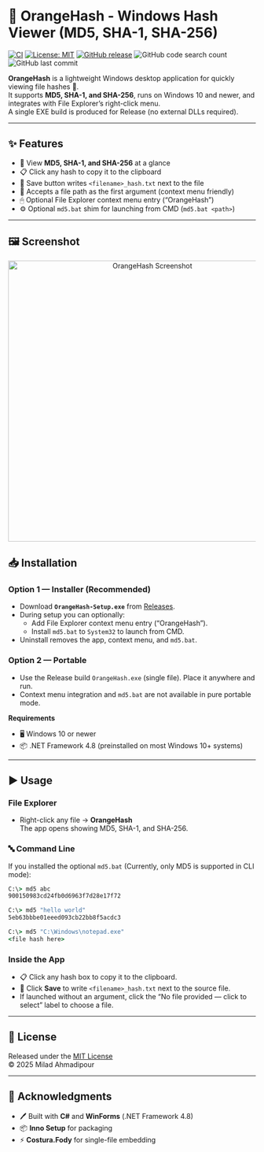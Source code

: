 # 🍊 OrangeHash - Windows Hash Viewer (MD5, SHA-1, SHA-256)

[![CI](https://github.com/xcodz/md5-bat/actions/workflows/ci.yml/badge.svg)](https://github.com/xcodz/md5-bat/actions)
[![License: MIT](https://img.shields.io/badge/License-MIT-blue.svg)](./LICENSE)
[![GitHub release](https://img.shields.io/github/v/release/xcodz/md5-bat.svg)](https://github.com/xcodz/md5-bat/releases)
<img alt="GitHub code search count" src="https://img.shields.io/github/search?query=OrangeHash">
<img alt="GitHub last commit" src="https://img.shields.io/github/last-commit/xcodz/OrangeHash">

**OrangeHash** is a lightweight Windows desktop application for quickly viewing file hashes 🎯.  
It supports **MD5, SHA-1, and SHA-256**, runs on Windows 10 and newer, and integrates with File Explorer’s right-click menu.  
A single EXE build is produced for Release (no external DLLs required).

---

## ✨ Features
- 🔑 View **MD5, SHA-1, and SHA-256** at a glance
- 📋 Click any hash to copy it to the clipboard
- 💾 Save button writes `<filename>_hash.txt` next to the file
- 📂 Accepts a file path as the first argument (context menu friendly)
- 🖱 Optional File Explorer context menu entry (“OrangeHash”)
- ⚙️ Optional `md5.bat` shim for launching from CMD (`md5.bat <path>`)

---

## 🖼 Screenshot

<p align="center">
  <img src="https://github.com/xcodz/md5-bat/blob/main/docs/screenshot.png" alt="OrangeHash Screenshot" width="571"/>
</p>


## 📥 Installation

### Option 1 — Installer (Recommended)
- Download **`OrangeHash-Setup.exe`** from [Releases](https://github.com/xcodz/md5-bat/releases).
- During setup you can optionally:
  - Add File Explorer context menu entry (“OrangeHash”).
  - Install `md5.bat` to `System32` to launch from CMD.
- Uninstall removes the app, context menu, and `md5.bat`.

### Option 2 — Portable
- Use the Release build `OrangeHash.exe` (single file). Place it anywhere and run.
- Context menu integration and `md5.bat` are not available in pure portable mode.

**Requirements**
- 🖥 Windows 10 or newer  
- 📦 .NET Framework 4.8 (preinstalled on most Windows 10+ systems)

---

## ▶️ Usage

### File Explorer
- Right-click any file → **OrangeHash**  
  The app opens showing MD5, SHA-1, and SHA-256.

### 🔤 Command Line
If you installed the optional `md5.bat` 
(Currently, only MD5 is supported in CLI mode):

```bat
C:\> md5 abc
900150983cd24fb0d6963f7d28e17f72

C:\> md5 "hello world"
5eb63bbbe01eeed093cb22bb8f5acdc3

C:\> md5 "C:\Windows\notepad.exe"
<file hash here>
```

### Inside the App
- 📋 Click any hash box to copy it to the clipboard.
- 💾 Click **Save** to write `<filename>_hash.txt` next to the source file.
- If launched without an argument, click the “No file provided — click to select” label to choose a file.

---

## 📜 License
Released under the [MIT License](./LICENSE)  
© 2025 Milad Ahmadipour

---

## 🙏 Acknowledgments
- 🖊 Built with **C#** and **WinForms** (.NET Framework 4.8)  
- 📦 **Inno Setup** for packaging  
- ⚡ **Costura.Fody** for single-file embedding  
